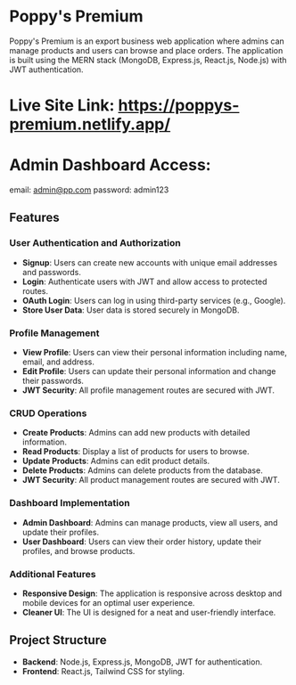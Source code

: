 # Poppy's Premium

Poppy's Premium is an export business web application where admins can manage products and users can browse and place orders. The application is built using the MERN stack (MongoDB, Express.js, React.js, Node.js) with JWT authentication.

# Live Site Link: https://poppys-premium.netlify.app/

# Admin Dashboard Access:

email: admin@pp.com
password: admin123

## Features

### User Authentication and Authorization

- **Signup**: Users can create new accounts with unique email addresses and passwords.
- **Login**: Authenticate users with JWT and allow access to protected routes.
- **OAuth Login**: Users can log in using third-party services (e.g., Google).
- **Store User Data**: User data is stored securely in MongoDB.

### Profile Management

- **View Profile**: Users can view their personal information including name, email, and address.
- **Edit Profile**: Users can update their personal information and change their passwords.
- **JWT Security**: All profile management routes are secured with JWT.

### CRUD Operations

- **Create Products**: Admins can add new products with detailed information.
- **Read Products**: Display a list of products for users to browse.
- **Update Products**: Admins can edit product details.
- **Delete Products**: Admins can delete products from the database.
- **JWT Security**: All product management routes are secured with JWT.

### Dashboard Implementation

- **Admin Dashboard**: Admins can manage products, view all users, and update their profiles.
- **User Dashboard**: Users can view their order history, update their profiles, and browse products.

### Additional Features

- **Responsive Design**: The application is responsive across desktop and mobile devices for an optimal user experience.
- **Cleaner UI**: The UI is designed for a neat and user-friendly interface.

## Project Structure

- **Backend**: Node.js, Express.js, MongoDB, JWT for authentication.
- **Frontend**: React.js, Tailwind CSS for styling.
